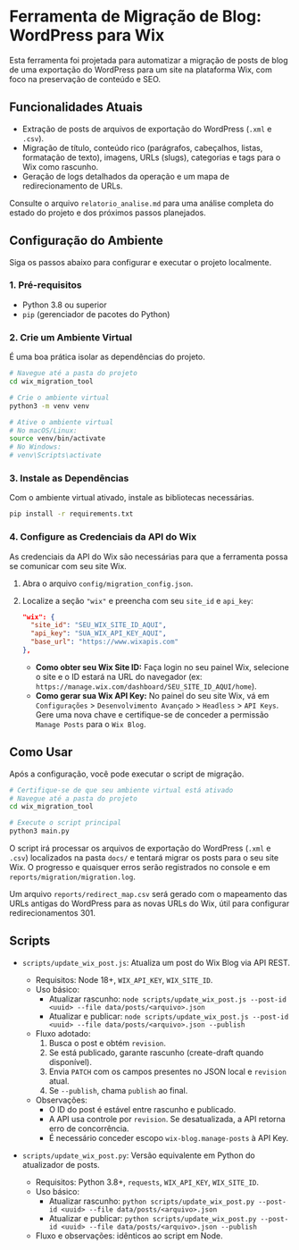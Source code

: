 # Ferramenta de Migração de Blog: WordPress para Wix

Esta ferramenta foi projetada para automatizar a migração de posts de blog de uma exportação do WordPress para um site na plataforma Wix, com foco na preservação de conteúdo e SEO.

## Funcionalidades Atuais

- Extração de posts de arquivos de exportação do WordPress (`.xml` e `.csv`).
- Migração de título, conteúdo rico (parágrafos, cabeçalhos, listas, formatação de texto), imagens, URLs (slugs), categorias e tags para o Wix como rascunho.
- Geração de logs detalhados da operação e um mapa de redirecionamento de URLs.

Consulte o arquivo `relatorio_analise.md` para uma análise completa do estado do projeto e dos próximos passos planejados.

## Configuração do Ambiente

Siga os passos abaixo para configurar e executar o projeto localmente.

### 1. Pré-requisitos

- Python 3.8 ou superior
- `pip` (gerenciador de pacotes do Python)

### 2. Crie um Ambiente Virtual

É uma boa prática isolar as dependências do projeto.

```bash
# Navegue até a pasta do projeto
cd wix_migration_tool

# Crie o ambiente virtual
python3 -m venv venv

# Ative o ambiente virtual
# No macOS/Linux:
source venv/bin/activate
# No Windows:
# venv\Scripts\activate
```

### 3. Instale as Dependências

Com o ambiente virtual ativado, instale as bibliotecas necessárias.

```bash
pip install -r requirements.txt
```

### 4. Configure as Credenciais da API do Wix

As credenciais da API do Wix são necessárias para que a ferramenta possa se comunicar com seu site Wix.

1. Abra o arquivo `config/migration_config.json`.
2. Localize a seção `"wix"` e preencha com seu `site_id` e `api_key`:

    ```json
    "wix": {
      "site_id": "SEU_WIX_SITE_ID_AQUI",
      "api_key": "SUA_WIX_API_KEY_AQUI",
      "base_url": "https://www.wixapis.com"
    },
    ```

    - **Como obter seu Wix Site ID:** Faça login no seu painel Wix, selecione o site e o ID estará na URL do navegador (ex: `https://manage.wix.com/dashboard/SEU_SITE_ID_AQUI/home`).
    - **Como gerar sua Wix API Key:** No painel do seu site Wix, vá em `Configurações` > `Desenvolvimento Avançado` > `Headless` > `API Keys`. Gere uma nova chave e certifique-se de conceder a permissão `Manage Posts` para o `Wix Blog`.

## Como Usar

Após a configuração, você pode executar o script de migração.

```bash
# Certifique-se de que seu ambiente virtual está ativado
# Navegue até a pasta do projeto
cd wix_migration_tool

# Execute o script principal
python3 main.py
```

O script irá processar os arquivos de exportação do WordPress (`.xml` e `.csv`) localizados na pasta `docs/` e tentará migrar os posts para o seu site Wix. O progresso e quaisquer erros serão registrados no console e em `reports/migration/migration.log`.

Um arquivo `reports/redirect_map.csv` será gerado com o mapeamento das URLs antigas do WordPress para as novas URLs do Wix, útil para configurar redirecionamentos 301.

## Scripts

- `scripts/update_wix_post.js`: Atualiza um post do Wix Blog via API REST.
  - Requisitos: Node 18+, `WIX_API_KEY`, `WIX_SITE_ID`.
  - Uso básico:
    - Atualizar rascunho:
      `node scripts/update_wix_post.js --post-id <uuid> --file data/posts/<arquivo>.json`
    - Atualizar e publicar:
      `node scripts/update_wix_post.js --post-id <uuid> --file data/posts/<arquivo>.json --publish`
  - Fluxo adotado:
    1) Busca o post e obtém `revision`.
    2) Se está publicado, garante rascunho (create-draft quando disponível).
    3) Envia `PATCH` com os campos presentes no JSON local e `revision` atual.
    4) Se `--publish`, chama `publish` ao final.
  - Observações:
    - O ID do post é estável entre rascunho e publicado.
    - A API usa controle por `revision`. Se desatualizada, a API retorna erro de concorrência.
    - É necessário conceder escopo `wix-blog.manage-posts` à API Key.

- `scripts/update_wix_post.py`: Versão equivalente em Python do atualizador de posts.
  - Requisitos: Python 3.8+, `requests`, `WIX_API_KEY`, `WIX_SITE_ID`.
  - Uso básico:
    - Atualizar rascunho:
      `python scripts/update_wix_post.py --post-id <uuid> --file data/posts/<arquivo>.json`
    - Atualizar e publicar:
      `python scripts/update_wix_post.py --post-id <uuid> --file data/posts/<arquivo>.json --publish`
  - Fluxo e observações: idênticos ao script em Node.
